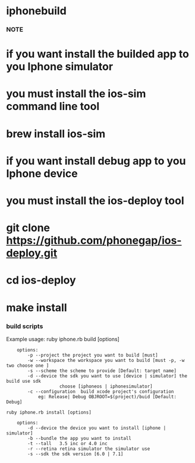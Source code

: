 iphonebuild
===========


### NOTE

#  if you want install the builded app to you Iphone simulator
#     you must install the ios-sim command line tool
#           brew install ios-sim
#     if you want install debug app to you Iphone device
#     you must install the ios-deploy tool
#           git clone https://github.com/phonegap/ios-deploy.git
#           cd ios-deploy
#           make install


### build scripts

Example usage:
    ruby iphone.rb build [options]

        options:
            -p --project the project you want to build [must]
            -w --workspace the workspace you want to build [must -p, -w two choose one ]
            -s --scheme the scheme to provide [Default: target name]
            -d --device the sdk you want to use [device | simulator] the build use sdk
                        choose [iphoneos | iphonesimulator]
            -c --configuration  build xcode project's configuration
                eg: Release| Debug OBJROOT=$(project)/buid [Default: Debug]

    ruby iphone.rb install [options]

        options:
            -d --device the device you want to install [iphone | simulator]
            -b --bundle the app you want to install
            -t --tall   3.5 inc or 4.0 inc
            -r --retina retina simulator the simulator use
            -s --sdk the sdk version [6.0 | 7.1]


